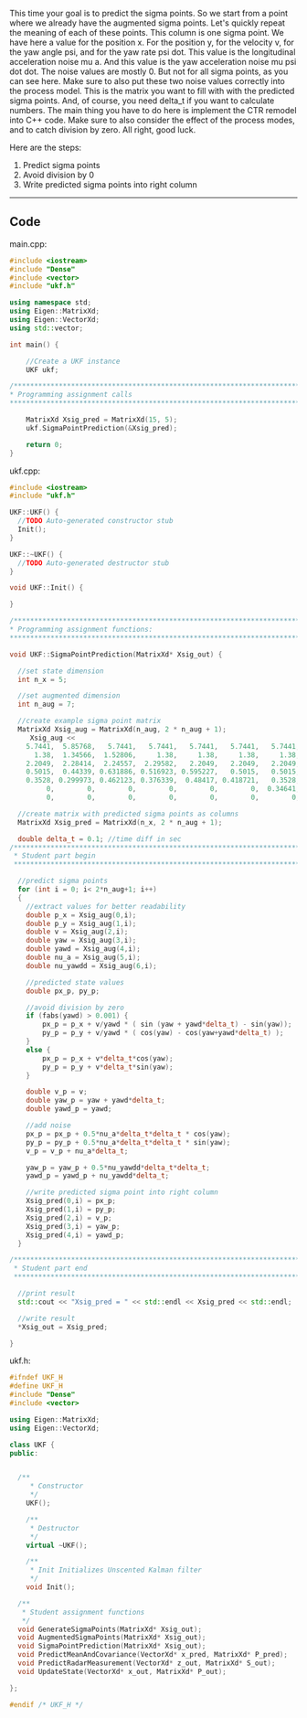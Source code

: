 This time your goal is to predict the sigma points. So we start from a point where we already have the augmented sigma points. Let's quickly repeat the meaning of each of these points. This column is one sigma point. We have here a value for the position x. For the position y, for the velocity v, for the yaw angle psi, and for the yaw rate psi dot. This value is the longitudinal acceleration noise mu a. And this value is the yaw acceleration noise mu psi dot dot. The noise values are mostly 0. But not for all sigma points, as you can see here. Make sure to also put these two noise values correctly into the process model. This is the matrix you want to fill with with the predicted sigma points. And, of course, you need delta_t if you want to calculate numbers. The main thing you have to do here is implement the CTR remodel into C++ code. Make sure to also consider the effect of the process modes, and to catch division by zero. All right, good luck. 

Here are the steps:

1. Predict sigma points
2. Avoid division by 0
3. Write predicted sigma points into right column

------

## Code

main.cpp:

```c++
#include <iostream>
#include "Dense"
#include <vector>
#include "ukf.h"

using namespace std;
using Eigen::MatrixXd;
using Eigen::VectorXd;
using std::vector;

int main() {

    //Create a UKF instance
    UKF ukf;

/*******************************************************************************
* Programming assignment calls
*******************************************************************************/

    MatrixXd Xsig_pred = MatrixXd(15, 5);
    ukf.SigmaPointPrediction(&Xsig_pred);

    return 0;
}
```

ukf.cpp:

```c++
#include <iostream>
#include "ukf.h"

UKF::UKF() {
  //TODO Auto-generated constructor stub
  Init();
}

UKF::~UKF() {
  //TODO Auto-generated destructor stub
}

void UKF::Init() {

}

/*******************************************************************************
* Programming assignment functions: 
*******************************************************************************/

void UKF::SigmaPointPrediction(MatrixXd* Xsig_out) {

  //set state dimension
  int n_x = 5;

  //set augmented dimension
  int n_aug = 7;

  //create example sigma point matrix
  MatrixXd Xsig_aug = MatrixXd(n_aug, 2 * n_aug + 1);
     Xsig_aug <<
    5.7441,  5.85768,   5.7441,   5.7441,   5.7441,   5.7441,   5.7441,   5.7441,   5.63052,   5.7441,   5.7441,   5.7441,   5.7441,   5.7441,   5.7441,
      1.38,  1.34566,  1.52806,     1.38,     1.38,     1.38,     1.38,     1.38,   1.41434,  1.23194,     1.38,     1.38,     1.38,     1.38,     1.38,
    2.2049,  2.28414,  2.24557,  2.29582,   2.2049,   2.2049,   2.2049,   2.2049,   2.12566,  2.16423,  2.11398,   2.2049,   2.2049,   2.2049,   2.2049,
    0.5015,  0.44339, 0.631886, 0.516923, 0.595227,   0.5015,   0.5015,   0.5015,   0.55961, 0.371114, 0.486077, 0.407773,   0.5015,   0.5015,   0.5015,
    0.3528, 0.299973, 0.462123, 0.376339,  0.48417, 0.418721,   0.3528,   0.3528,  0.405627, 0.243477, 0.329261,  0.22143, 0.286879,   0.3528,   0.3528,
         0,        0,        0,        0,        0,        0,  0.34641,        0,         0,        0,        0,        0,        0, -0.34641,        0,
         0,        0,        0,        0,        0,        0,        0,  0.34641,         0,        0,        0,        0,        0,        0, -0.34641;

  //create matrix with predicted sigma points as columns
  MatrixXd Xsig_pred = MatrixXd(n_x, 2 * n_aug + 1);

  double delta_t = 0.1; //time diff in sec
/*******************************************************************************
 * Student part begin
 ******************************************************************************/

  //predict sigma points
  for (int i = 0; i< 2*n_aug+1; i++)
  {
    //extract values for better readability
    double p_x = Xsig_aug(0,i);
    double p_y = Xsig_aug(1,i);
    double v = Xsig_aug(2,i);
    double yaw = Xsig_aug(3,i);
    double yawd = Xsig_aug(4,i);
    double nu_a = Xsig_aug(5,i);
    double nu_yawdd = Xsig_aug(6,i);

    //predicted state values
    double px_p, py_p;

    //avoid division by zero
    if (fabs(yawd) > 0.001) {
        px_p = p_x + v/yawd * ( sin (yaw + yawd*delta_t) - sin(yaw));
        py_p = p_y + v/yawd * ( cos(yaw) - cos(yaw+yawd*delta_t) );
    }
    else {
        px_p = p_x + v*delta_t*cos(yaw);
        py_p = p_y + v*delta_t*sin(yaw);
    }

    double v_p = v;
    double yaw_p = yaw + yawd*delta_t;
    double yawd_p = yawd;

    //add noise
    px_p = px_p + 0.5*nu_a*delta_t*delta_t * cos(yaw);
    py_p = py_p + 0.5*nu_a*delta_t*delta_t * sin(yaw);
    v_p = v_p + nu_a*delta_t;

    yaw_p = yaw_p + 0.5*nu_yawdd*delta_t*delta_t;
    yawd_p = yawd_p + nu_yawdd*delta_t;

    //write predicted sigma point into right column
    Xsig_pred(0,i) = px_p;
    Xsig_pred(1,i) = py_p;
    Xsig_pred(2,i) = v_p;
    Xsig_pred(3,i) = yaw_p;
    Xsig_pred(4,i) = yawd_p;
  }

/*******************************************************************************
 * Student part end
 ******************************************************************************/

  //print result
  std::cout << "Xsig_pred = " << std::endl << Xsig_pred << std::endl;

  //write result
  *Xsig_out = Xsig_pred;

}
```

ukf.h:

```c++
#ifndef UKF_H
#define UKF_H
#include "Dense"
#include <vector>

using Eigen::MatrixXd;
using Eigen::VectorXd;

class UKF {
public:


  /**
     * Constructor
     */
    UKF();

    /**
     * Destructor
     */
    virtual ~UKF();

    /**
     * Init Initializes Unscented Kalman filter
     */
    void Init();

  /**
   * Student assignment functions
   */
  void GenerateSigmaPoints(MatrixXd* Xsig_out);
  void AugmentedSigmaPoints(MatrixXd* Xsig_out);
  void SigmaPointPrediction(MatrixXd* Xsig_out);
  void PredictMeanAndCovariance(VectorXd* x_pred, MatrixXd* P_pred);
  void PredictRadarMeasurement(VectorXd* z_out, MatrixXd* S_out);
  void UpdateState(VectorXd* x_out, MatrixXd* P_out);

};

#endif /* UKF_H */
```